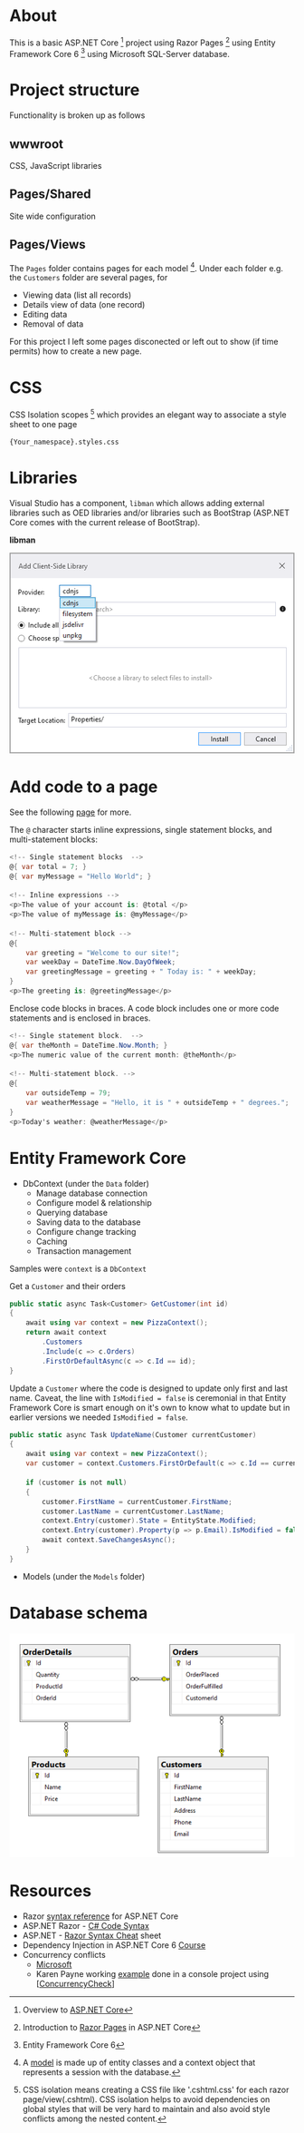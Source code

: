 ﻿# About

This is a basic ASP.NET Core [^1] project using Razor Pages [^2] using Entity Framework Core 6 [^3] using Microsoft SQL-Server database.

# Project structure

Functionality is broken up as follows

## wwwroot

CSS, JavaScript libraries

## Pages/Shared

Site wide configuration

## Pages/Views

The `Pages` folder contains pages for each model [^4]. Under each folder e.g. the `Customers` folder are several pages, for

- Viewing data (list all records)
- Details view of data (one record)
- Editing data
- Removal of data

For this project I left some pages disconected or left out to show (if time permits) how to create a new page.

# CSS

CSS Isolation scopes [^5] which provides an elegant way to associate a style sheet to one page

```
{Your_namespace}.styles.css
```

# Libraries

Visual Studio has a component, `libman` which allows adding external libraries such as OED libraries and/or libraries such as BootStrap (ASP.NET Core comes with the current release of BootStrap).

**libman**

![Libman](assets/libman.png)

# Add code to a page

See the following [page](https://learn.microsoft.com/en-us/aspnet/web-pages/overview/getting-started/introducing-razor-syntax-c) for more.

The `@` character starts inline expressions, single statement blocks, and multi-statement blocks:

```csharp
<!-- Single statement blocks  -->
@{ var total = 7; }
@{ var myMessage = "Hello World"; }

<!-- Inline expressions -->
<p>The value of your account is: @total </p>
<p>The value of myMessage is: @myMessage</p>

<!-- Multi-statement block -->
@{
    var greeting = "Welcome to our site!";
    var weekDay = DateTime.Now.DayOfWeek;
    var greetingMessage = greeting + " Today is: " + weekDay;
}
<p>The greeting is: @greetingMessage</p>
```

Enclose code blocks in braces. A code block includes one or more code statements and is enclosed in braces.

```csharp
<!-- Single statement block.  -->
@{ var theMonth = DateTime.Now.Month; }
<p>The numeric value of the current month: @theMonth</p>

<!-- Multi-statement block. -->
@{
    var outsideTemp = 79;
    var weatherMessage = "Hello, it is " + outsideTemp + " degrees.";
}
<p>Today's weather: @weatherMessage</p>
```

# Entity Framework Core

- DbContext (under the `Data` folder)
    - Manage database connection
    - Configure model & relationship
    - Querying database
    - Saving data to the database
    - Configure change tracking
    - Caching
    - Transaction management

Samples were `context` is a `DbContext`

Get a `Customer` and their orders

```csharp
public static async Task<Customer> GetCustomer(int id)
{
    await using var context = new PizzaContext();
    return await context
        .Customers
        .Include(c => c.Orders)
        .FirstOrDefaultAsync(c => c.Id == id);
}
```

Update a `Customer` where the code is designed to update only first and last name. Caveat, the line with `IsModified = false` is ceremonial in that Entity Framework Core is smart enough on it's own to know what to update but in earlier versions we needed `IsModified = false`.

```csharp
public static async Task UpdateName(Customer currentCustomer)
{
    await using var context = new PizzaContext();
    var customer = context.Customers.FirstOrDefault(c => c.Id == currentCustomer.Id);

    if (customer is not null)
    {
        customer.FirstName = currentCustomer.FirstName;
        customer.LastName = currentCustomer.LastName;
        context.Entry(customer).State = EntityState.Modified;
        context.Entry(customer).Property(p => p.Email).IsModified = false;
        await context.SaveChangesAsync();
    }
}
```




- Models (under the `Models` folder)




# Database schema

![Database Model](assets/DatabaseModel.png)


# Resources

- Razor [syntax reference](https://learn.microsoft.com/en-us/aspnet/core/mvc/views/razor?view=aspnetcore-6.0) for ASP.NET Core
- ASP.NET Razor - [C# Code Syntax](https://gist.github.com/jwill9999/655533b6652418bd3bc94d864a5e2b49) 
- ASP.NET - [Razor Syntax Cheat](https://www.snippset.com/asp-net-razor-syntax-cheat-sheet-s586) sheet
- Dependency Injection in ASP.NET Core 6 [Course](https://app.pluralsight.com/library/courses/dependency-injection-asp-dot-net-core-6/table-of-contents)
- Concurrency conflicts
    - [Microsoft](https://learn.microsoft.com/en-us/aspnet/core/data/ef-rp/concurrency?view=aspnetcore-6.0&tabs=visual-studio)
    - Karen Payne working [example](https://github.com/karenpayneoregon/ef-core-6-tips/tree/master/TaxpayersConcurrencyCheck) done in a console project using [[ConcurrencyCheck](https://learn.microsoft.com/en-us/dotnet/api/system.componentmodel.dataannotations.concurrencycheckattribute?view=net-6.0)]



[^1]: Overview to [ASP.NET Core](https://learn.microsoft.com/en-us/aspnet/core/introduction-to-aspnet-core?view=aspnetcore-6.0)
[^2]:Introduction to [Razor Pages](https://learn.microsoft.com/en-us/aspnet/core/razor-pages/?view=aspnetcore-6.0&tabs=visual-studio) in ASP.NET Core
[^3]: Entity Framework Core 6
[^4]: A [model](https://learn.microsoft.com/en-us/ef/core/#the-model) is made up of entity classes and a context object that represents a session with the database. 
[^5]: CSS isolation means creating a CSS file like '.cshtml.css' for each razor page/view(.cshtml). CSS isolation helps to avoid dependencies on global styles that will be very hard to maintain and also avoid style conflicts among the nested content.